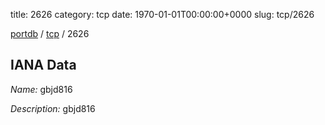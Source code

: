 title: 2626
category: tcp
date: 1970-01-01T00:00:00+0000
slug: tcp/2626

[portdb](/) / [tcp](/category/tcp.html) / 2626


## IANA Data

_Name:_ gbjd816

_Description:_ gbjd816

